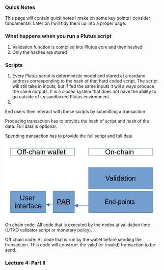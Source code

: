 ### Quick Notes


This page will contain quick notes I make on some key points I consider fundamental. Later on I will tidy them up into a proper page.

### What happens when you run a Plutus script

1. Validation function is compiled into Plutus core and then hashed
2. Only the hashes are stored
### Scripts

1. Every Plutus script is deterministic model and stored at a cardano address corresponding to the hash of that hard coded script. The script will still take in inputs, but if fed the same inputs it will always produce the same outputs. It is a closed system that does not have the ability to go outside of its sandboxed Plutus environment.
2. 

End users then interact with these scripts by submitting a transaction

Producing transaction has to provide the hash of script and hash of the data. Full data is optional.

Spending transaction has to provide the full script and full data

![Image](img\offchain001.jpg)

On chain code: All code that is executed by the nodes at validation time (UTXO validator script or monetary policy).

Off chain code: All code that is run by the wallet before sending the transaction. This code will construct the valid (or invalid) transaction to be send.

### Lecture 4: Part II

